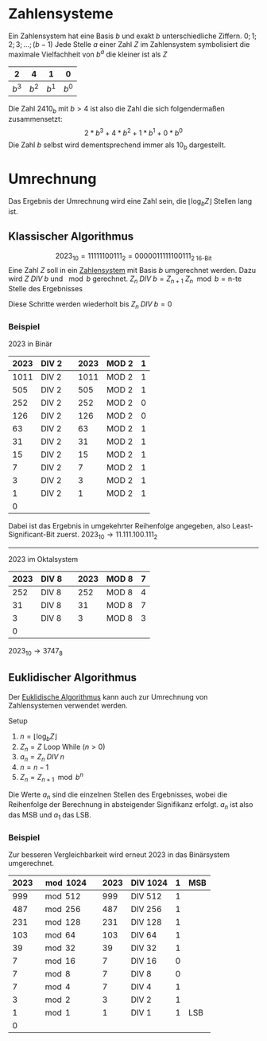# Zahlensysteme
Ein Zahlensystem hat eine Basis $b$ und exakt $b$ unterschiedliche Ziffern. $0;1;2;3;\dots; (b-1)$ 
Jede Stelle $a$ einer Zahl $Z$ im Zahlensystem symbolisiert die maximale Vielfachheit von $b^a$ die kleiner ist als $Z$ 

| 2     | 4     | 1     | 0     |
| ----- | ----- | ----- | ----- |
| $b^3$ | $b^2$ | $b^1$ | $b^0$ |
Die Zahl ${2410}_b$ mit $b>4$ ist also die Zahl die sich folgendermaßen zusammensetzt:
$$
2 * b^3 + 4 * b^2 + 1 * b^1 + 0 * b^0
$$
Die Zahl $b$ selbst wird dementsprechend immer als ${10}_b$ dargestellt.

# Umrechnung
Das Ergebnis der Umrechnung wird eine Zahl sein, die $\left\lfloor\log_{b}{Z}\right\rfloor$ Stellen lang ist.
## Klassischer Algorithmus
$$
{2023}_{10} = {11111100111}_{2} = {0000011111100111}_{2 \; \text{16-Bit}}
$$
Eine Zahl $Z$ soll in ein [Zahlensystem](#Zahlensysteme) mit Basis $b$ umgerechnet werden.
Dazu wird $Z$ $DIV \; b$ und $\mod{b}$ gerechnet.
$Z_n \; DIV \; b = Z_{n+1}$
$Z_n \mod{b} = \text{n-te Stelle des Ergebnisses}$

Diese Schritte werden wiederholt bis $Z_{n}\; DIV \; b = 0$ 

### Beispiel

$2023$ in Binär

| 2023 | DIV 2 |     | 2023 | MOD 2 | 1   |
| ---- | ----- | --- | ---- | ----- | --- |
| 1011 | DIV 2 |     | 1011 | MOD 2 | 1   |
| 505  | DIV 2 |     | 505  | MOD 2 | 1   |
| 252  | DIV 2 |     | 252  | MOD 2 | 0   |
| 126  | DIV 2 |     | 126  | MOD 2 | 0   |
| 63   | DIV 2 |     | 63   | MOD 2 | 1   |
| 31   | DIV 2 |     | 31   | MOD 2 | 1   |
| 15   | DIV 2 |     | 15   | MOD 2 | 1   |
| 7    | DIV 2 |     | 7    | MOD 2 | 1   |
| 3    | DIV 2 |     | 3    | MOD 2 | 1   |
| 1    | DIV 2 |     | 1    | MOD 2 | 1   |
| 0    |       |     |      |       |     |
Dabei ist das Ergebnis in umgekehrter Reihenfolge angegeben, also Least-Significant-Bit zuerst. 
$2023_{10} \rightarrow 11.111.100.111_2$ 

---

$2023$ im Oktalsystem

| 2023 | DIV 8 |     | 2023 | MOD 8 | 7   |
| ---- | ----- | --- | ---- | ----- | --- |
| 252  | DIV 8 |     | 252  | MOD 8 | 4   |
| 31   | DIV 8 |     | 31   | MOD 8 | 7   |
| 3    | DIV 8 |     | 3    | MOD 8 | 3   |
| 0    |       |     |      |       |     |
$2023_{10} \rightarrow 3747_8$ 
## Euklidischer Algorithmus
Der [Euklidische Algorithmus](Euklidischer%20Algorithmus%20&%20Diophantsche%20Gleichungen.md#Euklidischer%20Algorithmus) kann auch zur Umrechnung von Zahlensystemen verwendet werden.

Setup
1. $n = \left\lfloor\log_{b}{Z}\right\rfloor$ 
2. $Z_n = Z$ 
Loop While $(n>0)$
3. $a_n = Z_n \; DIV \; n$
4. $n = n-1$
5. $Z_n = Z_{n+1} \mod b^n$ 

Die Werte $a_n$ sind die einzelnen Stellen des Ergebnisses, wobei die Reihenfolge der Berechnung in absteigender Signifikanz erfolgt. $a_n$ ist also das MSB und $a_1$ das LSB.

### Beispiel
Zur besseren Vergleichbarkeit wird erneut $2023$ in das Binärsystem umgerechnet.

| $2023$ | $\mod{1024}$ |     | 2023 | DIV 1024 | $1$ | MSB |
| ------ | ------------ | --- | ---- | -------- | --- | --- |
| $999$  | $\mod{512}$  |     | 999  | DIV 512  | $1$ |     |
| $487$  | $\mod{256}$  |     | 487  | DIV 256  | $1$ |     |
| $231$  | $\mod{128}$  |     | 231  | DIV 128  | $1$ |     |
| $103$  | $\mod{64}$   |     | 103  | DIV 64   | $1$ |     |
| $39$   | $\mod{32}$   |     | 39   | DIV 32   | $1$ |     |
| $7$    | $\mod{16}$   |     | 7    | DIV 16   | $0$ |     |
| $7$    | $\mod{8}$    |     | 7    | DIV 8    | $0$ |     |
| $7$    | $\mod{4}$    |     | 7    | DIV 4    | $1$ |     |
| $3$    | $\mod{2}$    |     | 3    | DIV 2    | $1$ |     |
| $1$    | $\mod{1}$    |     | 1    | DIV 1    | $1$ | LSB |
| $0$    |              |     |      |          |     |     |
